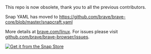 This repo is now obsolete, thank you to all the previous contributors.

Snap YAML has moved to https://github.com/brave/brave-core/blob/master/snapcraft.yaml

More details at [brave.com/linux](https://brave.com/linux). For issues please visit [github.com/brave/brave-browser/issues](https://github.com/brave/brave-browser/issues).

[![Get it from the Snap Store](https://snapcraft.io/static/images/badges/en/snap-store-white.svg)](https://snapcraft.io/brave)
